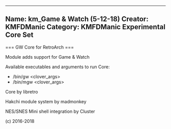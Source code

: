 -----------------------
Name: km_Game & Watch (5-12-18)
Creator: KMFDManic
Category: KMFDManic Experimental Core Set
-----------------------
=== GW Core for RetroArch ===

Module adds support for Game & Watch

Available executables and arguments to run Core:
- /bin/gw <rom> <clover_args>
- /bin/mgw <rom> <clover_args>

Core by libretro

Hakchi module system by madmonkey

NES/SNES Mini shell integration by Cluster

(c) 2016-2018
